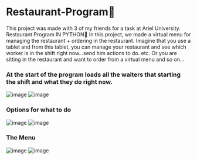 # Restaurant-Program🍴
This project was made with 3 of my friends for a task at Ariel University. 
Restaurant Program IN PYTHON🐍
In this project, we made a virtual menu for managing the restaurant + ordering in the restaurant.
Imagine that you use a tablet and from this tablet, you can manage your restaurant and see which worker is in the shift right now...send him actions to do. etc.
Or you are sitting in the restaurant and want to order from a virtual menu and so on...

### At the start of the program loads all the waiters that starting the shift and what they do right now.
![image](https://github.com/NitayKurt/Restaurant-Program/assets/104898225/d42ae5c6-5b90-4327-b698-e29cd6328f68)
![image](https://github.com/NitayKurt/Restaurant-Program/assets/104898225/3f8ab775-d8a2-4615-9e3c-2b02d412c573)

### Options for what to do
![image](https://github.com/NitayKurt/Restaurant-Program/assets/104898225/f6937cb0-07e1-407a-a4fa-a95abfc2ee7c)
![image](https://github.com/NitayKurt/Restaurant-Program/assets/104898225/11ff4217-2c06-432a-9b85-2472ca822d9b)

### The Menu
![image](https://github.com/NitayKurt/Restaurant-Program/assets/104898225/c33edf5c-e983-4674-a063-d900bd3005a9)
![image](https://github.com/NitayKurt/Restaurant-Program/assets/104898225/2e175b23-1932-4bfb-8b0f-22a5857c3dac)

